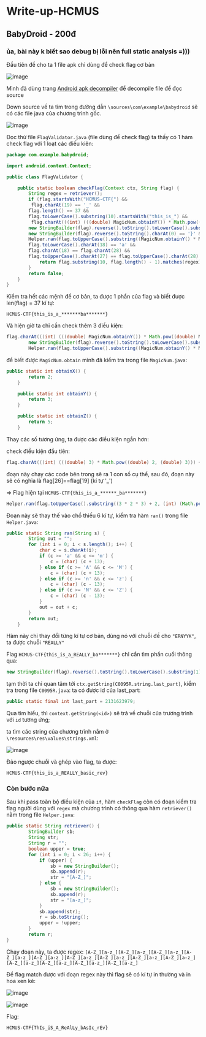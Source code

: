 # Write-up-HCMUS

## BabyDroid - 200đ 

### ủa, bài này k biết sao debug bị lỗi nên full static analysis =)))


Đầu tiên đề cho ta 1 file apk chỉ dùng để check flag cơ bản

![image](https://user-images.githubusercontent.com/88520787/168464204-2cc2b133-f334-4e78-b02b-9784407bd584.png)

Mình đã dùng trang [Android apk decompiler](http://www.javadecompilers.com/apk) để decompile file để đọc source

Down source về ta tìm trong đường dẫn `\sources\com\example\babydroid` sẽ có các file java của chương trình gốc.

![image](https://user-images.githubusercontent.com/88520787/168463840-ef2fd218-d428-4d75-b00a-f5cb8f6df63d.png)

Đọc thử file `FlagValidator.java` (file dùng để check flag) ta thấy có 1 hàm check flag với 1 loạt các điều kiên:

```java
package com.example.babydroid;

import android.content.Context;

public class FlagValidator {

    public static boolean checkFlag(Context ctx, String flag) {
        String regex = retriever();
        if (flag.startsWith("HCMUS-CTF{") &&
         flag.charAt(19) == '_' &&
        flag.length() == 37 &&
        flag.toLowerCase().substring(10).startsWith("this_is_") &&
         flag.charAt(((int) (((double) MagicNum.obtainY()) * Math.pow((double) MagicNum.obtainX(), (double) MagicNum.obtainY()))) + 2) == flag.charAt(((int) Math.pow(Math.pow(2.0d, 2.0d), 2.0d)) + 3) &&
        new StringBuilder(flag).reverse().toString().toLowerCase().substring(1).startsWith(ctx.getString(C0095R.string.last_part)) &&
        new StringBuilder(flag).reverse().toString().charAt(0) == '}' &&
        Helper.ran(flag.toUpperCase().substring((MagicNum.obtainY() * MagicNum.obtainX() * MagicNum.obtainY()) + 2, (int) (Math.pow((double) MagicNum.obtainZ(), (double) MagicNum.obtainX()) + 1.0d))).equals("ERNYYL") &&
        flag.toLowerCase().charAt(18) == 'a' &&
        flag.charAt(18) == flag.charAt(28) &&
        flag.toUpperCase().charAt(27) == flag.toUpperCase().charAt(28) + 1) {
            return flag.substring(10, flag.length() - 1).matches(regex);
        }
        return false;
    }
}
```

Kiểm tra hết các mệnh đề cơ bản, ta được 1 phần của flag và biết được len(flag) = 37 kí tự:

`HCMUS-CTF{this_is_a_*******ba*******}`

Và hiện giờ ta chỉ cần check thêm 3 điều kiện:

```java
flag.charAt(((int) (((double) MagicNum.obtainY()) * Math.pow((double) MagicNum.obtainX(), (double) MagicNum.obtainY()))) + 2) == flag.charAt(((int) Math.pow(Math.pow(2.0d, 2.0d), 2.0d)) + 3) &&
        new StringBuilder(flag).reverse().toString().toLowerCase().substring(1).startsWith(ctx.getString(C0095R.string.last_part)) &&
        Helper.ran(flag.toUpperCase().substring((MagicNum.obtainY() * MagicNum.obtainX() * MagicNum.obtainY()) + 2, (int) (Math.pow((double) MagicNum.obtainZ(), (double) MagicNum.obtainX()) + 1.0d))).equals("ERNYYL")
```
        
để biết được `MagicNum.obtain` mình đã kiểm tra trong file `MagicNum.java`:

```java
public static int obtainX() {
        return 2;
    }

    public static int obtainY() {
        return 3;
    }

    public static int obtainZ() {
        return 5;
    }
```
Thay các số tương ứng, ta được các điều kiện ngắn hơn:

check điều kiện đầu tiên:

```java
flag.charAt(((int) (((double) 3) * Math.pow((double) 2, (double) 3))) + 2) == flag.charAt(((int) Math.pow(Math.pow(2.0d, 2.0d), 2.0d)) + 3)
```
đoạn này chạy các code bên trong sẽ ra 1 con số cụ thể, sau đó, đoạn này sẽ có nghĩa là flag[26]==flag[19] (kí tự '_')

=> Flag hiện tại `HCMUS-CTF{this_is_a_******_ba*******}`
```java
Helper.ran(flag.toUpperCase().substring((3 * 2 * 3) + 2, (int) (Math.pow((double) 5, (double) 2) + 1.0d))).equals("ERNYYL")
```
Đoạn này sẽ thay thế vào chổ thiếu 6 kí tự, kiểm tra hàm `ran()` trong file `Helper.java`:
```java
public static String ran(String s) {
        String out = "";
        for (int i = 0; i < s.length(); i++) {
            char c = s.charAt(i);
            if (c >= 'a' && c <= 'm') {
                c = (char) (c + 13);
            } else if (c >= 'A' && c <= 'M') {
                c = (char) (c + 13);
            } else if (c >= 'n' && c <= 'z') {
                c = (char) (c - 13);
            } else if (c >= 'N' && c <= 'Z') {
                c = (char) (c - 13);
            }
            out = out + c;
        }
        return out;
    }
```
Hàm này chỉ thay đổi từng kí tự cơ bản, dùng nó với chuỗi đề cho `"ERNYYK"`, ta được chuỗi `"REALLY"`

Flag `HCMUS-CTF{this_is_a_REALLY_ba*******}` chỉ cần tìm phần cuối thông qua:

```java
new StringBuilder(flag).reverse().toString().toLowerCase().substring(1).startsWith(ctx.getString(C0095R.string.last_part))
```

tạm thời ta chỉ quan tâm tới `ctx.getString(C0095R.string.last_part)`, kiểm tra trong file `C0095R.java`: ta có được id của last_part:
```java
public static final int last_part = 2131623979;
```
Qua tìm hiểu, thì `context.getString(<id>)` sẽ trả về chuỗi của trương trình với `id` tương ứng;

ta tìm các string của chương trình nằm ở `\resources\res\values\strings.xml`:

![image](https://user-images.githubusercontent.com/88520787/168465618-277e4961-d0ee-478b-b45e-cc3c7ac74b05.png)

Đảo ngược chuỗi và ghép vào flag, ta được:

`HCMUS-CTF{this_is_a_REALLY_basic_rev}`

### Còn bước nữa

Sau khi pass toàn bộ điều kiện của `if`, hàm `checkFlag` còn có đoạn kiểm tra flag người dùng với `regex` mà chương trình có thông qua hàm `retriever()` nằm trong file `Helper.java`:

```java
public static String retriever() {
        StringBuilder sb;
        String str;
        String r = "";
        boolean upper = true;
        for (int i = 0; i < 26; i++) {
            if (upper) {
                sb = new StringBuilder();
                sb.append(r);
                str = "[A-Z_]";
            } else {
                sb = new StringBuilder();
                sb.append(r);
                str = "[a-z_]";
            }
            sb.append(str);
            r = sb.toString();
            upper = !upper;
        }
        return r;
}
```
Chạy đoạn này, ta được regex: `[A-Z_][a-z_][A-Z_][a-z_][A-Z_][a-z_][A-Z_][a-z_][A-Z_][a-z_][A-Z_][a-z_][A-Z_][a-z_][A-Z_][a-z_][A-Z_][a-z_][A-Z_][a-z_][A-Z_][a-z_][A-Z_][a-z_][A-Z_][a-z_]`

Để flag match được với đoạn regex này thì flag sẽ có kí tự in thường và in hoa xen kẽ:

![image](https://user-images.githubusercontent.com/88520787/168465904-4c7fd4ea-1bfd-417b-8dff-5f13e05ad800.png)

![image](https://user-images.githubusercontent.com/88520787/168465918-8ef8ac68-3074-43ad-86f2-56059c5a2737.png)

Flag:
```
HCMUS-CTF{ThIs_iS_A_ReAlLy_bAsIc_rEv}
```

   

